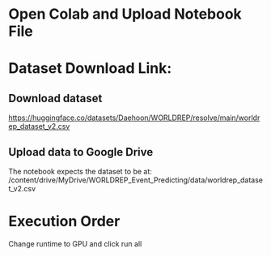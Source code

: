 # Open Colab and Upload Notebook File

# Dataset Download Link:

## Download dataset 
https://huggingface.co/datasets/Daehoon/WORLDREP/resolve/main/worldrep_dataset_v2.csv

## Upload data to Google Drive
The notebook expects the dataset to be at:
/content/drive/MyDrive/WORLDREP_Event_Predicting/data/worldrep_dataset_v2.csv

# Execution Order
Change runtime to GPU and click run all
